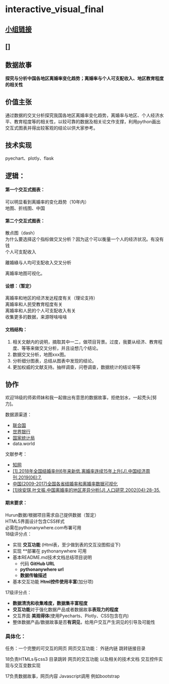 # interactive_visual_final   
## [小组链接](http://chenliang18.pythonanywhere.com/)  
## []
## 数据故事    
**探究与分析中国各地区离婚率变化趋势；离婚率与个人可支配收入、地区教育程度的相关性**   

## 价值主张     
通过数据的交叉分析探究我国各地区离婚率变化趋势，离婚率与地区、个人经济水平、教育程度等的相关性，以较可靠的数据及相关论文作支撑，利用python画出交互式图表并得出较客观的结论以供大家参考。   

## 技术实现   
pyechart、plotly、flask

## 逻辑：   
#### 第一个交互式图表： 
可以明显看到离婚率的变化趋势（10年内）  
地图、折线图、中国  

#### 第二个交互式图表： 
散点图（dash）   
为什么要选择这个指标做交叉分析？因为这个可以衡量一个人的经济状况。有没有钱    
个人可支配收入   

離婚綠与人均可支配收入交叉分析  

离婚率地图可视化。  

#### 设想：（暂定）   
离婚率和地区的经济发达程度有关（理论支持）   
离婚率和人民受教育程度有关   
离婚率和人民的个人可支配收入有关   
收集更多的数据，来源呀啥啥啥     

#### 文档结构：    
1. 相关文献内的说明，摘取其中一二，做项目背景。过度，我要从经济、教育程度、等等来做交叉分析，并且设想几个结论。
2. 数据交叉分析，地图xxx图。
3. 分析细分图表，总结从图表中发现的结论。
4. 更加权威的文献支持。抽样调查，问卷调查，数据统计的结论等等

## 协作       
欢迎18级的师弟师妹和我一起做出有意思的数据故事，拒绝划水，一起秃头[努力]。      

数据源渠道：     
- [联合国](https://population.un.org/wpp/Download/Standard/Population/)    
- [世界银行](https://data.worldbank.org.cn/indicator?tab=all)    
- [国家统计局](http://www.stats.gov.cn/)   
- data.world  

文献参考：   
- [知网](https://www.cnki.net/)   
- [
[1].2018年全国结婚率创6年来新低,离婚率连续15年上升[J].中国经济周刊,2019(06):7.](https://kns.cnki.net/KCMS/detail/detail.aspx?dbcode=CJFQ&dbname=CJFDLAST2019&filename=JJZK201906003&v=MTE3NDJDVVJMT2VaZWRxRkN2aFVMdlBMeWZSWmJHNEg5ak1xWTlGWjRSOGVYMUx1eFlTN0RoMVQzcVRyV00xRnI=)
- [中国(2009-2017)全国各省结婚率和离婚率数据可视化](https://www.cnblogs.com/zhichun/p/11516268.html)   
- [
[1]徐安琪,叶文振.中国离婚率的地区差异分析[J].人口研究,2002(04):28-35.
](https://kns.cnki.net/KCMS/detail/detail.aspx?dbcode=CMFD&dbname=CMFD2012&filename=1011280954.nh&v=MDIyNTMzcVRyV00xRnJDVVJMT2VaZWRxRkNya1ViM01WRjI2SDdHd0h0akpxNUViUElSOGVYMUx1eFlTN0RoMVQ=)

#### 期末要求：   
Hurun数据/根据项目需求自己提供数据（暂定）   
HTML5界面设计包含CSS样式   
必需在pythonanywhere.com布署可用   
18级评分点：
- 实现 **交互功能** (Html表，至少做到表的交互没图假设下)
- 实现 **部署在 pythonanywhere 可用
- 基本README.md技术文档总结项目说明
  - 代码 **GitHub URL**
  - **pythonanywhere url**
  - **数据传输描述**
- 基本交互功能 **Html控件使用丰富**(加分项)

17级评分点：
- **数据清洗和收集难度，数据集丰富程度**
- **交互功能**对于强化数据产品或者数据故事**表现力的程度**
- 交互界面 **美观得体**(使用Pyecharts、Plotly、CSS包含在内)
- 整体数据产品/数据故事是否**有洞见**，给用户交互产生洞见的引导及可能性

### 具体化：   
任务：一个完整的可交互的网页 
网页交互功能：
外链内链
跳转链接目录

18负责HTMLs与css3
目录跳转
网页的交互功能
以及相关的技术文档
交互控件实现与交互变数实现

17负责数据故事，网页内容
Javascript调用
例如bootstrap

